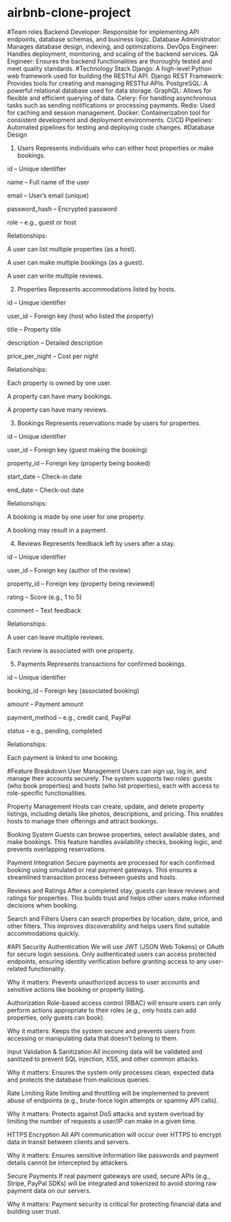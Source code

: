 # airbnb-clone-project
#Team roles
Backend Developer: Responsible for implementing API endpoints, database schemas, and business logic.
Database Administrator: Manages database design, indexing, and optimizations.
DevOps Engineer: Handles deployment, monitoring, and scaling of the backend services.
QA Engineer: Ensures the backend functionalities are thoroughly tested and meet quality standards.
#Technology Stack
Django: A high-level Python web framework used for building the RESTful API.
Django REST Framework: Provides tools for creating and managing RESTful APIs.
PostgreSQL: A powerful relational database used for data storage.
GraphQL: Allows for flexible and efficient querying of data.
Celery: For handling asynchronous tasks such as sending notifications or processing payments.
Redis: Used for caching and session management.
Docker: Containerization tool for consistent development and deployment environments.
CI/CD Pipelines: Automated pipelines for testing and deploying code changes.
#Database Design
1. Users
Represents individuals who can either host properties or make bookings.

id – Unique identifier

name – Full name of the user

email – User’s email (unique)

password_hash – Encrypted password

role – e.g., guest or host

 Relationships:

A user can list multiple properties (as a host).

A user can make multiple bookings (as a guest).

A user can write multiple reviews.

2. Properties
Represents accommodations listed by hosts.

id – Unique identifier

user_id – Foreign key (host who listed the property)

title – Property title

description – Detailed description

price_per_night – Cost per night

 Relationships:

Each property is owned by one user.

A property can have many bookings.

A property can have many reviews.

3. Bookings
Represents reservations made by users for properties.

id – Unique identifier

user_id – Foreign key (guest making the booking)

property_id – Foreign key (property being booked)

start_date – Check-in date

end_date – Check-out date

 Relationships:

A booking is made by one user for one property.

A booking may result in a payment.

4. Reviews
Represents feedback left by users after a stay.

id – Unique identifier

user_id – Foreign key (author of the review)

property_id – Foreign key (property being reviewed)

rating – Score (e.g., 1 to 5)

comment – Text feedback

 Relationships:

A user can leave multiple reviews.

Each review is associated with one property.

5. Payments
Represents transactions for confirmed bookings.

id – Unique identifier

booking_id – Foreign key (associated booking)

amount – Payment amount

payment_method – e.g., credit card, PayPal

status – e.g., pending, completed

 Relationships:

Each payment is linked to one booking.

#Feature Breakdown
 User Management
Users can sign up, log in, and manage their accounts securely. The system supports two roles: guests (who book properties) and hosts (who list properties), each with access to role-specific functionalities.

 Property Management
Hosts can create, update, and delete property listings, including details like photos, descriptions, and pricing. This enables hosts to manage their offerings and attract bookings.

 Booking System
Guests can browse properties, select available dates, and make bookings. This feature handles availability checks, booking logic, and prevents overlapping reservations.

 Payment Integration
Secure payments are processed for each confirmed booking using simulated or real payment gateways. This ensures a streamlined transaction process between guests and hosts.

 Reviews and Ratings
After a completed stay, guests can leave reviews and ratings for properties. This builds trust and helps other users make informed decisions when booking.

 Search and Filters
Users can search properties by location, date, price, and other filters. This improves discoverability and helps users find suitable accommodations quickly.

#API Security
 Authentication
We will use JWT (JSON Web Tokens) or OAuth for secure login sessions. Only authenticated users can access protected endpoints, ensuring identity verification before granting access to any user-related functionality.

 Why it matters: Prevents unauthorized access to user accounts and sensitive actions like booking or property listing.

 Authorization
Role-based access control (RBAC) will ensure users can only perform actions appropriate to their roles (e.g., only hosts can add properties, only guests can book).

 Why it matters: Keeps the system secure and prevents users from accessing or manipulating data that doesn't belong to them.

 Input Validation & Sanitization
All incoming data will be validated and sanitized to prevent SQL injection, XSS, and other common attacks.

 Why it matters: Ensures the system only processes clean, expected data and protects the database from malicious queries.

 Rate Limiting
Rate limiting and throttling will be implemented to prevent abuse of endpoints (e.g., brute-force login attempts or spammy API calls).

 Why it matters: Protects against DoS attacks and system overload by limiting the number of requests a user/IP can make in a given time.

 HTTPS Encryption
All API communication will occur over HTTPS to encrypt data in transit between clients and servers.

 Why it matters: Ensures sensitive information like passwords and payment details cannot be intercepted by attackers.

 Secure Payments
If real payment gateways are used, secure APIs (e.g., Stripe, PayPal SDKs) will be integrated and tokenized to avoid storing raw payment data on our servers.

 Why it matters: Payment security is critical for protecting financial data and building user trust.
